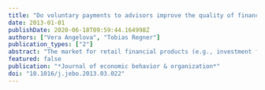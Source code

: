```yaml
---
title: "Do voluntary payments to advisors improve the quality of financial advice? An experimental deception game"
date: 2013-01-01
publishDate: 2020-06-18T09:59:44.164998Z
authors: ["Vera Angelova", "Tobias Regner"]
publication_types: ["2"]
abstract: "The market for retail financial products (e.g., investment funds or insurances) is marred by information asymmetries. Clients are not well informed about the quality of these products. They have to rely on the recommendations of advisors. Incentives of advisors and clients may not be aligned, when fees are used by financial institutions to steer advice. We experimentally investigate whether voluntary contract components can reduce the conflict of interest and increase truth telling of advisors. We compare a voluntary payment upfront, an obligatory payment upfront, a voluntary bonus afterwards, and a three-stage design with a voluntary payment upfront and a bonus after. Advisors are most truthful, when mutual opportunities to reciprocate exist, and when the voluntary payment is largest. Our analysis identifies the third stage bonus payment as the key feature for success as it allows for an interplay of reciprocal behavior between clients and advisors."
featured: false
publication: "*Journal of economic behavior & organization*"
doi: "10.1016/j.jebo.2013.03.022"
---
```


